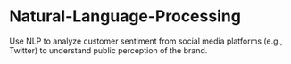 # Natural-Language-Processing
Use NLP to analyze customer sentiment from social media platforms (e.g., Twitter) to understand public perception of the brand.
